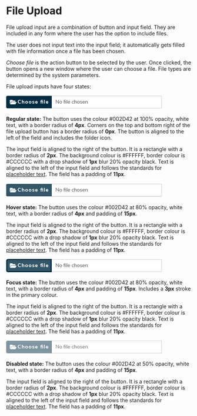 # File Upload

File upload input are a combination of button and input field. They are included in any form where the user has the option to include files.

The user does not input text into the input field; it automatically gets filled with file information once a file has been chosen.

_Choose file_ is the action button to be selected by the user. Once clicked, the button opens a new window where the user can choose a file. File types are determined by the system parameters.

File upload inputs have four states:

![](.gitbook/assets/file-upload_normal.png)

**Regular state:** The button uses the colour \#002D42 at 100% opacity, white text, with a border radius of **4px**. Corners on the top and bottom right of the file upload button has a border radius of **0px**. The button is aligned to the left of the field and includes the folder icon.

The input field is aligned to the right of the button. It is a rectangle with a border radius of **2px**. The background colour is \#FFFFFF, border colour is \#CCCCCC with a drop shadow of **1px** blur 20% opacity black. Text is aligned to the left of the input field and follows the standards for [placeholder text](typography.md). The field has a padding of **11px**.

![](.gitbook/assets/file-upload_hover.png)

**Hover state:** The button uses the colour \#002D42 at 80% opacity, white text, with a border radius of **4px** and padding of **15px**.

The input field is aligned to the right of the button. It is a rectangle with a border radius of **2px**. The background colour is \#FFFFFF, border colour is \#CCCCCC with a drop shadow of **1px** blur 20% opacity black. Text is aligned to the left of the input field and follows the standards for [placeholder text](typography.md). The field has a padding of **11px**.

![](.gitbook/assets/file-upload_focus.png)

**Focus state:** The button uses the colour \#002D42 at 80% opacity, white text, with a border radius of **4px** and padding of **15px**. Includes a **3px** stroke in the primary colour.

The input field is aligned to the right of the button. It is a rectangle with a border radius of **2px**. The background colour is \#FFFFFF, border colour is \#CCCCCC with a drop shadow of **1px** blur 20% opacity black. Text is aligned to the left of the input field and follows the standards for [placeholder text](typography.md). The field has a padding of **11px**.

![](.gitbook/assets/file-upload_disabled.png)

**Disabled state:** The button uses the colour \#002D42 at 50% opacity, white text, with a border radius of **4px** and padding of **15px**.

The input field is aligned to the right of the button. It is a rectangle with a border radius of **2px**. The background colour is \#FFFFFF, border colour is \#CCCCCC with a drop shadow of **1px** blur 20% opacity black. Text is aligned to the left of the input field and follows the standards for [placeholder text](typography.md). The field has a padding of **11px**.

